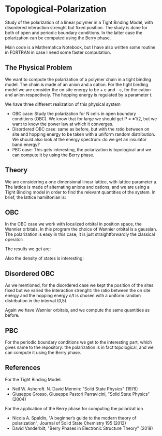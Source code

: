 # Topological-Polarization
Study of the polarization of a linear polymer in a Tight Binding Model, with disordered interaction strenght but fixed position. The study is done for both of open and periodic boundary conditions. In the latter case the polarization can be computed using the Berry phase.

Main code is a Mathematica Notebook, but I have also written some routine in FORTRAN in case I need some faster computation.


## The Physical Problem
We want to compute the polarization of a polymer chain in a tight binding model. The chain is made of an anion and a cation.
For the tight binding model we are consider the on site energy to be + ε and - ε, for the cation and anion respectively. The hopping energy is regulated by a parameter t.

We have three different realization of this physical system
- OBC case: Study the polarization for N cells in open boundary conditions (OBC). We know that for large we should get  P = ±1/2, but we want to know the power law at which it converges.
- Disordered OBC case: same as before, but with the ratio between on site and hopping energy to be taken with a uniform random distribution. We should also look at the energy spectrum: do we get an insulator band energy?
- PBC case: This gets interesting, the polarization is topological and we can compute it by using the Berry phase.


## Theory
We are considering a one dimensional linear lattice, with lattice parameter a. The lattice is made of alternating anions and cations, and we are using a Tight Binding model in order to find the relevant quantities of the system. In brief, the lattice hamiltonian is:



## OBC
In the OBC case we work with localized orbital in position space, the Wannier orbitals. In this program the choice of Wannier orbital is a gaussian. The polarization is easy in this case, it is just straightforwardly the classical operator:

The results we get are:

Also the density of states is interesting:

## Disordered OBC
As we mentioned, for the disordered case we kept the position of the sites fixed but we varied the interaction strenght: the ratio between the on site energy and the hopping energy ε/t is chosen with a uniform random distribution in the interval (0,5). 

Again we have Wannier orbitals, and we compute the same quantities as before.

## PBC
For the periodic boundary conditions we get to the interesting part, which gives name to the repository: the polarization is in fact topological, and we can compute it using the Berry phase.


## References
For the Tight Binding Model:
- Neil W. Ashcroft. N. David Mermin: "Solid State Physics" (1976)
- Giuseppe Grosso, Giuseppe Pastori Parravicini, "Solid State Physics" (2004)

For the application of the Berry phase for computing the polarizat ion
- Nicola A. Spaldin, "A beginner’s guide to the modern theory of polarization", Journal of Solid State Chemistry 195 (2012)
- David Vanderbilt, "Berry Phases in Electronic Structure Theory" (2018)

